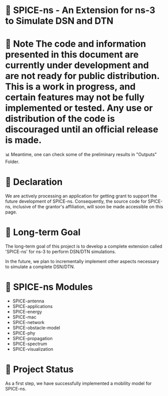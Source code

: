 # 📡 SPICE-ns - An Extension for ns-3 to Simulate DSN and DTN

# 🚧 Note The code and information presented in this document are currently under development and are not ready for public distribution. This is a work in progress, and certain features may not be fully implemented or tested. Any use or distribution of the code is discouraged until an official release is made.

📊 Meantime, one can check some of the preliminary results in "Outputs" Folder.

# 📜 Declaration
We are actively processing an application for getting grant to support the future development of SPICE-ns. Consequently, the source code for SPICE-ns, inclusive of the grantor's affiliation, will soon be made accessible on this page.

# 🎯 Long-term Goal

The long-term goal of this project is to develop a complete extension called 'SPICE-ns' for ns-3 to perform DSN/DTN simulations.

In the future, we plan to incrementally implement other aspects necessary to simulate a complete DSN/DTN.

# 🧩 SPICE-ns Modules 

- SPICE-antenna
- SPICE-applications
- SPICE-energy
- SPICE-mac
- SPICE-network
- SPICE-obstacle-model
- SPICE-phy
- SPICE-propagation
- SPICE-spectrum
- SPICE-visualization

# 🚀 Project Status 

As a first step, we have successfully implemented a mobility model for SPICE-ns.

